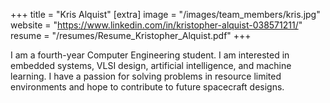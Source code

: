 +++
title = "Kris Alquist"
[extra]
image = "/images/team_members/kris.jpg"
website = "https://www.linkedin.com/in/kristopher-alquist-038571211/"
resume = "/resumes/Resume_Kristopher_Alquist.pdf"
+++

I am a fourth-year Computer Engineering student. I am interested in embedded systems, VLSI design, artificial intelligence, and machine learning. I have a passion for solving problems in resource limited environments and hope to contribute to future spacecraft designs.
